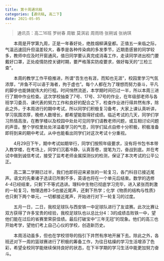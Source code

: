 ```yaml
---
title: 第十周通讯稿
categories: [通讯稿, 高二下]
date: 2021-05-05
---
```


> 通讯员：高二16班 罗树春 周敏 莫淇岩 周雨旸 张朔诚 张纳琪

　　本周是开学第九周，正是一年春好处，绝胜烟柳满皇都。正值五一来临之际，气温迅速回升但温差较大，春季是各种传染病的多发季节，近期患感冒的同学较多，教师中应及时开窗通风，值日同学要认真完成消毒工作，走读同学进出校门要戴好口罩，正处疫情防控关键时期，要严格落实防疫要求，做好每天的“三检三查”。

　　本周的教学工作平稳推进，所谓“吾生也有涯，而知也无涯”，校园里学习气氛浓厚，“井鱼不可以语于海者，拘于虚也”。每个人都在为了理想而努力奋斗，平凡的脚步也能铸就伟大的行程。时间悄然流逝，本学期时间已过一半，所以本周三进行了期中作业检查。这次学校抽查了7号、17号、37号的作业，在年级部老师与各班学习委员、课代表的努力工作和良好的配合之下，检查作业进行得井然有序，除此之外，于本周进行的期中考试，所以同学们积极复习备考，大家上课认真听讲，学习氛围浓厚，晚修人数增长，都希望能取得好成绩。临近考试的几天，同学们学习热情高涨，在教学楼以及校园中处处可见同学们请教老师问题，或互相讨论问题的声音。整个学校里处处洋溢着学习的气息，同学们延点自修十分积极，积极准备即将到来的期中考试，从中也能看出同学们对这次考试十分重视。

　　4月29日下午，期中考试如期举行，同学们按照年级要求，没有将书包书本带入教学楼，在考场上，同学们沉着冷静，认真答卷，提笔为刀，奋战到底。并在考试中做到诚信考试，接受了监考老师金属探测仪的检测，保证了本次考试的公平公正。

　　高二第二学期已过半，我们也即将迎来紧张的一轮复习，各门科目已接近尾声。语文的先秦诸子选读已所剩不多，英语也将在一个单元后结束。数学的选修4-4已经结束，只剩下不等式选讲。理科中生物已彻底学习完毕，进入紧张而刺激的一轮复习，物理选修3-5也接近尾声，还剩下热学；化学《物质的结构与性质》也只剩下两个单元，一切都接近尾声，开始进行对下一轮复习的过度。

　　五月一日，二日，我校足球队与西安铁一中足球队进行了友谊赛。此次比赛让双方获得了许多宝贵的经验，我校足球队也以总比分4：3的成绩击败铁一中，望他们能在过后的省赛里荣获佳绩。最后打破宝中“三年无冠”的现象。他们的高三也开始考学，望他们考上自己心仪的学校，创造新历史。

　　本周活动虽多，但也在学校领导的指引下井然有序地开展下去。除此之外，各班还对下一周的篮球赛进行了积极的筹备工作，为往日枯燥的学习生活增添了色彩，希望全校同学能继续保持良好的状态，在下半学期的学习生活中能更加努力奋斗。
